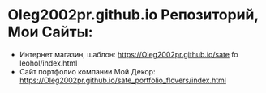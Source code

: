 # Oleg2002pr.github.io Репозиторий, Мои Сайты:
* Интернет магазин, шаблон: https://Oleg2002pr.github.io/sate fo leohol/index.html
* Сайт портфолио компании Мой Декор: https://Oleg2002pr.github.io/sate_portfolio_flovers/index.html
